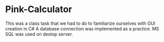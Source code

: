 # Pink-Calculator
This was a class task that we had to do to familiarize ourselves with GUI creation in C#
A database connection was implemented as a practice. MS SQL was used on destop server. 
